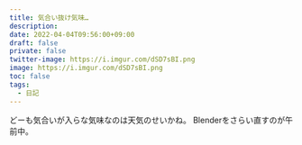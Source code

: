 ```yaml
---
title: 気合い抜け気味…
description: 
date: 2022-04-04T09:56:00+09:00
draft: false
private: false
twitter-image: https://i.imgur.com/dSD7sBI.png
image: https://i.imgur.com/dSD7sBI.png
toc: false
tags:
  - 日記
---
```


どーも気合いが入らな気味なのは天気のせいかね。
Blenderをさらい直すのが午前中。
